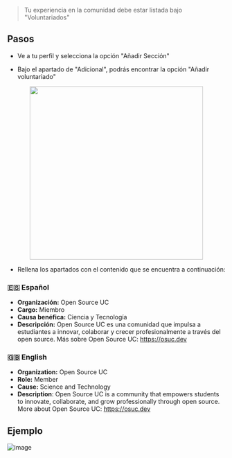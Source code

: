 > Tu experiencia en la comunidad debe estar listada bajo "Voluntariados"

## Pasos
- Ve a tu perfil y selecciona la opción "Añadir Sección"
  
- Bajo el apartado de "Adicional", podrás encontrar la opción "Añadir voluntariado"
<div align="center">
  <img src="https://github.com/user-attachments/assets/32bbff12-8872-44f4-afb6-ddb2e8445b7e" height=400px />
</div>

- Rellena los apartados con el contenido que se encuentra a continuación:

### 🇪🇸 Español
- **Organización:** Open Source UC
- **Cargo:** Miembro
- **Causa benéfica:** Ciencia y Tecnología
- **Descripción:** Open Source UC es una comunidad que impulsa a estudiantes a innovar, colaborar y crecer profesionalmente a través del open source. Más sobre Open Source UC: https://osuc.dev

### 🇬🇧 English
- **Organization:** Open Source UC
- **Role:** Member
- **Cause:** Science and Technology
- **Description**: Open Source UC is a community that empowers students to innovate, collaborate, and grow professionally through open source. More about Open Source UC: https://osuc.dev

## Ejemplo
![image](https://github.com/user-attachments/assets/128fb7c6-34ea-44e4-aeb4-510d066ee312)



